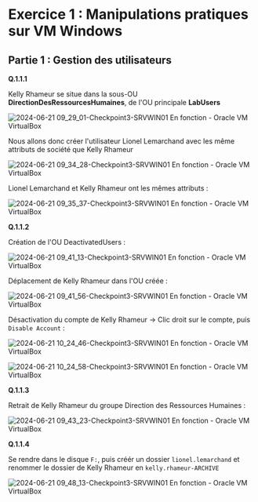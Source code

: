# Exercice 1 : Manipulations pratiques sur VM Windows

## Partie 1 : Gestion des utilisateurs

**Q.1.1.1**

Kelly Rhameur se situe dans la sous-OU **DirectionDesRessourcesHumaines**, de l'OU principale **LabUsers**

![2024-06-21 09_29_01-Checkpoint3-SRVWIN01  En fonction  - Oracle VM VirtualBox](https://github.com/ThoXinou/Checkpoint_3/assets/159007018/9e560562-6cca-45b5-986c-e1000a291fbe)

Nous allons donc créer l'utilisateur Lionel Lemarchand avec les même attributs de société que Kelly Rhameur

![2024-06-21 09_34_28-Checkpoint3-SRVWIN01  En fonction  - Oracle VM VirtualBox](https://github.com/ThoXinou/Checkpoint_3/assets/159007018/6445b76d-085b-42d6-ab46-c7c26d2304b2)

Lionel Lemarchand et Kelly Rhameur ont les mêmes attributs : 

![2024-06-21 09_35_37-Checkpoint3-SRVWIN01  En fonction  - Oracle VM VirtualBox](https://github.com/ThoXinou/Checkpoint_3/assets/159007018/5364e8b4-500f-41d3-b9be-16ff2434cc3d)


**Q.1.1.2**

Création de l'OU DeactivatedUsers : 

![2024-06-21 09_41_13-Checkpoint3-SRVWIN01  En fonction  - Oracle VM VirtualBox](https://github.com/ThoXinou/Checkpoint_3/assets/159007018/1fb89763-333b-4228-9aa5-26c14baa6807)

Déplacement de Kelly Rhameur dans l'OU créée : 

![2024-06-21 09_41_56-Checkpoint3-SRVWIN01  En fonction  - Oracle VM VirtualBox](https://github.com/ThoXinou/Checkpoint_3/assets/159007018/1d768d30-646b-4f31-a17c-ada25ee86f75)

Désactivation du compte de Kelly Rhameur -> Clic droit sur le compte, puis `Disable Account` : 

![2024-06-21 10_24_46-Checkpoint3-SRVWIN01  En fonction  - Oracle VM VirtualBox](https://github.com/ThoXinou/Checkpoint_3/assets/159007018/4c92e638-3894-4d00-8721-73b85421000a)

![2024-06-21 10_24_58-Checkpoint3-SRVWIN01  En fonction  - Oracle VM VirtualBox](https://github.com/ThoXinou/Checkpoint_3/assets/159007018/79937329-022f-4b0b-a6d9-a6c095b3dc3c)



**Q.1.1.3**

Retrait de Kelly Rhameur du groupe Direction des Ressources Humaines : 

![2024-06-21 09_43_23-Checkpoint3-SRVWIN01  En fonction  - Oracle VM VirtualBox](https://github.com/ThoXinou/Checkpoint_3/assets/159007018/4ec37072-784b-4635-8082-6acceea5042d)

**Q.1.1.4**

Se rendre dans le disque `F:`, puis créér un dossier `lionel.lemarchand` et renommer le dossier de Kelly Rhameur en `kelly.rhameur-ARCHIVE`

![2024-06-21 09_48_13-Checkpoint3-SRVWIN01  En fonction  - Oracle VM VirtualBox](https://github.com/ThoXinou/Checkpoint_3/assets/159007018/efc75f2e-a751-4e3e-af21-c65e8ad2e5f3)

